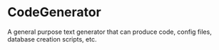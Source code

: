 # CodeGenerator
A general purpose text generator that can produce code, config files, database creation scripts, etc.

